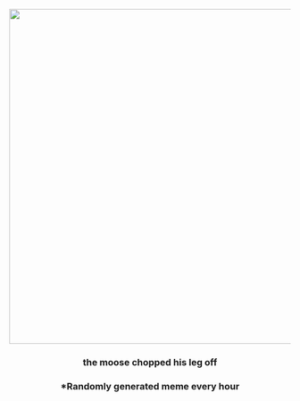 <p align="center">
        <img src="https://i.redd.it/cvebsehkxmh91.png" width="600" height="600">
        </p>
        <h3 align="center">the moose chopped his leg off</h3>
        <h3 align="center">*Randomly generated meme every hour</h3>
    
